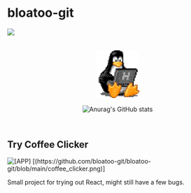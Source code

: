 # bloatoo-git
![](https://komarev.com/ghpvc/?username=bloatoo-git&color=lightgrey)

<br>

<div align=center>
  <img src="https://github.com/bloatoo-git/bloatoo-git/blob/main/tux.gif" width="100"/>
  
  ![Anurag's GitHub stats](https://github-readme-stats.vercel.app/api?username=bloatoo-git&show_icons=true&theme=highcontrast)
</div>

<br>


## Try Coffee Clicker

![[APP] [(https://github.com/bloatoo-git/bloatoo-git/blob/main/coffee_clicker.png)]](https://coffee-clicker-react.web.app/)

Small project for trying out React, might still have a few bugs.
